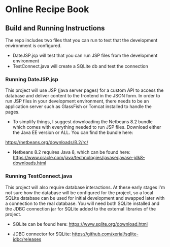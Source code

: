 # Online Recipe Book

## Build and Running Instructions

The repo includes two files that you can run to test that the development environment is configured.
 - DateJSP.jsp will test that you can run JSP files from the development environment
 - TestConnect.java will create a SQLite db and test the connection

### Running DateJSP.jsp

This project will use JSP (java server pages) for a custom API to access the database and deliver content to the frontend in the JSON form.  In order to run JSP files in your development environment, there needs to be an application server such as GlassFish or Tomcat installed to handle the pages.

 - To simplify things, I suggest downloading the Netbeans 8.2 bundle which comes with everything needed to run JSP files. Download either the Java EE version or ALL.  You can find the bundle here:
	
<https://netbeans.org/downloads/8.2/rc/>
	
 - Netbeans 8.2 requires Java 8, which can be found here:
<https://www.oracle.com/java/technologies/javase/javase-jdk8-downloads.html>
	
### Running TestConnect.java
	
This project will also require database interactions.  At these early stages I'm not sure how the database will be configured for the project, so a local SQLite database can be used for initial development and swapped later with a connection to the real database.  You will need both SQLite installed and the JDBC connection jar for SQLite added to the external libraries of the project.

 - SQLite can be found here:
<https://www.sqlite.org/download.html>
		
 - JDBC connector for SQLite:
<https://github.com/xerial/sqlite-jdbc/releases>
		


	
